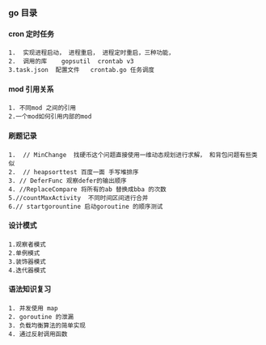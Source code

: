 ### go 目录

#### cron 定时任务

```
1.  实现进程启动， 进程重启， 进程定时重启，三种功能， 
2.  调用的库    gopsutil  crontab v3
3.task.json  配置文件   crontab.go 任务调度
```
#### mod 引用关系

```
1. 不同mod 之间的引用
2.一个mod如何引用内部的mod
```

#### 刷题记录

```
1.  // MinChange  找硬币这个问题直接使用一维动态规划进行求解， 和背包问题有些类似
2.  // heapsorttest 百度一面 手写堆排序
3. // DeferFunc 观察defer的输出顺序
4. //ReplaceCompare 将所有的ab 替换成bba 的次数
5.//countMaxActivity  不同时间区间进行合并
6.// startgorountine 启动goroutine 的顺序测试
```

#### 设计模式

```
1.观察者模式
2.单例模式
3.装饰器模式
4.迭代器模式
```


#### 语法知识复习
```
1. 并发使用 map 
2. goroutine 的泄漏
3. 负载均衡算法的简单实现
4. 通过反射调用函数
```

